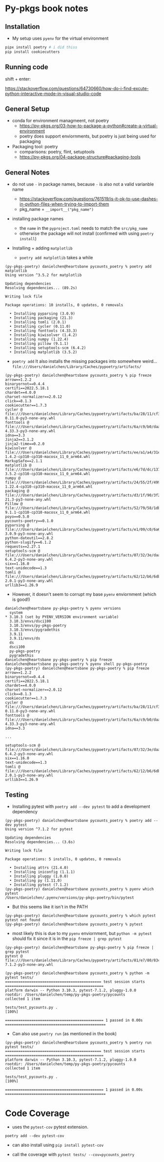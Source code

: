 # Py-pkgs book notes

## Installation

- My setup uses `pyenv` for the virtual environment

```bash
pipx install poetry # i did thiss
pip install cookiecutters
```

## Running code

shift + enter:

https://stackoverflow.com/questions/64730660/how-do-i-find-excute-python-interactive-mode-in-visual-studio-code

## General Setup

- conda for environment managmeent, not poetry
    - https://py-pkgs.org/03-how-to-package-a-python#create-a-virtual-environment
    - poetry does support enviornments, but poetry is just being used for packaging
- Packaging tool: poetry
    - comparisons: poetry, flint, setuptools
    - https://py-pkgs.org/04-package-structure#packaging-tools

## General Notes

- do not use `-` in package names, because `-` is also not a valid varianble name
    - https://stackoverflow.com/questions/761519/is-it-ok-to-use-dashes-in-python-files-when-trying-to-import-them
    - pkg_name = `__import__("pkg_name")`

- installing package names
    - the `name` in the `pyproject.toml` needs to match the `src/pkg_name`
    - otherwise the package will not install (confirmed with using `poetry install`)

- Installing + adding `matplotlib`
    - `poetry add matplotlib` takes a while
```
(py-pkgs-poetry) danielchen@heartsbane pycounts_poetry % poetry add matplotlib
Using version ^3.5.2 for matplotlib

Updating dependencies
Resolving dependencies... (89.2s)

Writing lock file

Package operations: 10 installs, 0 updates, 0 removals

  • Installing pyparsing (3.0.9)
  • Installing packaging (21.3)
  • Installing tomli (2.0.1)
  • Installing cycler (0.11.0)
  • Installing fonttools (4.33.3)
  • Installing kiwisolver (1.4.2)
  • Installing numpy (1.22.4)
  • Installing pillow (9.1.1)
  • Installing setuptools-scm (6.4.2)
  • Installing matplotlib (3.5.2)
```
- `poetry add` It also installs the missing packages into somewhere weird... `file:///Users/danielchen/Library/Caches/pypoetry/artifacts/`
```
(py-pkgs-poetry) danielchen@heartsbane pycounts_poetry % pip freeze
arrow==1.2.2
binaryornot==0.4.4
certifi==2022.5.18.1
chardet==4.0.0
charset-normalizer==2.0.12
click==8.1.3
cookiecutter==1.7.3
cycler @ file:///Users/danielchen/Library/Caches/pypoetry/artifacts/ba/28/11/cf3c90b4ca621519019fffb7d9019a6a62f7219045ac852aeaa6d70eee/cycler-0.11.0-py3-none-any.whl
fonttools @ file:///Users/danielchen/Library/Caches/pypoetry/artifacts/6a/c9/b0/daaca061f1da576b3ac4975b064d75f39e1ee2cd0cb30be8f27ad82ad2/fonttools-4.33.3-py3-none-any.whl
idna==3.3
Jinja2==3.1.2
jinja2-time==0.2.0
kiwisolver @ file:///Users/danielchen/Library/Caches/pypoetry/artifacts/ee/a1/a4/31eb580060c6536b09665db68daf930a3b7299dc2f3ed6260fe97292eb/kiwisolver-1.4.2-cp310-cp310-macosx_11_0_arm64.whl
MarkupSafe==2.1.1
matplotlib @ file:///Users/danielchen/Library/Caches/pypoetry/artifacts/e6/7d/dc/1378ad89957d993e9cb44cbd80feaf7ac9c0e15429d24a04906923cbe7/matplotlib-3.5.2-cp310-cp310-macosx_11_0_arm64.whl
numpy @ file:///Users/danielchen/Library/Caches/pypoetry/artifacts/24/55/2f/4998d42da79d2c140ed9ae3acf15e3ca07086e5b821128949b3dbfd0f7/numpy-1.22.4-cp310-cp310-macosx_11_0_arm64.whl
packaging @ file:///Users/danielchen/Library/Caches/pypoetry/artifacts/d3/1f/90/3f2473250ebd055fe7f0856810677783949fc0d2e5f25bbb4dc00ad0a9/packaging-21.3-py3-none-any.whl
Pillow @ file:///Users/danielchen/Library/Caches/pypoetry/artifacts/52/79/58/1dbe7506d0e35ba32c707da5aa1f772d6ebd53591cde4d2b0b1187e09c/Pillow-9.1.1-cp310-cp310-macosx_11_0_arm64.whl
poyo==0.5.0
pycounts-poetry==0.1.0
pyparsing @ file:///Users/danielchen/Library/Caches/pypoetry/artifacts/e1/09/c0/6a6df3ef412eb19fcda1b353ea54e3b48f9c518348fadd0967a962cbb6/pyparsing-3.0.9-py3-none-any.whl
python-dateutil==2.8.2
python-slugify==6.1.2
requests==2.27.1
setuptools-scm @ file:///Users/danielchen/Library/Caches/pypoetry/artifacts/07/32/3e/daaca33fafcc46341f41b03799ee9e5818f84978949190fae930908209/setuptools_scm-6.4.2-py3-none-any.whl
six==1.16.0
text-unidecode==1.3
tomli @ file:///Users/danielchen/Library/Caches/pypoetry/artifacts/62/12/b6/6db9ebb9c8e1a6c5aa8a92ae73098d8119816b5e8507490916621bc305/tomli-2.0.1-py3-none-any.whl
urllib3==1.26.9
```
- However, it doesn't seem to corrupt my base `pyenv` enviornment (which is good!)
```
danielchen@heartsbane py-pkgs-poetry % pyenv versions
  system
* 3.10.3 (set by PYENV_VERSION environment variable)
  3.10.3/envs/dsci100
  3.10.3/envs/py-pkgs-poetry
  3.10.3/envs/pygradethis
  3.9.11
  3.9.11/envs/ds
  ds
  dsci100
  py-pkgs-poetry
  pygradethis
danielchen@heartsbane py-pkgs-poetry % pip freeze
danielchen@heartsbane py-pkgs-poetry % pyenv shell py-pkgs-poetry
(py-pkgs-poetry) danielchen@heartsbane py-pkgs-poetry % pip freeze
arrow==1.2.2
binaryornot==0.4.4
certifi==2022.5.18.1
chardet==4.0.0
charset-normalizer==2.0.12
click==8.1.3
cookiecutter==1.7.3
cycler @ file:///Users/danielchen/Library/Caches/pypoetry/artifacts/ba/28/11/cf3c90b4ca621519019fffb7d9019a6a62f7219045ac852aeaa6d70eee/cycler-0.11.0-py3-none-any.whl
fonttools @ file:///Users/danielchen/Library/Caches/pypoetry/artifacts/6a/c9/b0/daaca061f1da576b3ac4975b064d75f39e1ee2cd0cb30be8f27ad82ad2/fonttools-4.33.3-py3-none-any.whl
idna==3.3

...

setuptools-scm @ file:///Users/danielchen/Library/Caches/pypoetry/artifacts/07/32/3e/daaca33fafcc46341f41b03799ee9e5818f84978949190fae930908209/setuptools_scm-6.4.2-py3-none-any.whl
six==1.16.0
text-unidecode==1.3
tomli @ file:///Users/danielchen/Library/Caches/pypoetry/artifacts/62/12/b6/6db9ebb9c8e1a6c5aa8a92ae73098d8119816b5e8507490916621bc305/tomli-2.0.1-py3-none-any.whl
urllib3==1.26.9
```

## Testing

- Installing pytest with `poetry add --dev pytest` to add a development dependency
```
(py-pkgs-poetry) danielchen@heartsbane pycounts_poetry % poetry add --dev pytest
Using version ^7.1.2 for pytest

Updating dependencies
Resolving dependencies... (3.6s)

Writing lock file

Package operations: 5 installs, 0 updates, 0 removals

  • Installing attrs (21.4.0)
  • Installing iniconfig (1.1.1)
  • Installing pluggy (1.0.0)
  • Installing py (1.11.0)
  • Installing pytest (7.1.2)
(py-pkgs-poetry) danielchen@heartsbane pycounts_poetry % pyenv which pytest
/Users/danielchen/.pyenv/versions/py-pkgs-poetry/bin/pytest
```
- But this seems like it isn't in the PATH

```
(py-pkgs-poetry) danielchen@heartsbane pycounts_poetry % which pytest
pytest not found
(py-pkgs-poetry) danielchen@heartsbane pycounts_poetry % pytest
```

- most likely this is due to my `pyenv` enviornment, but `python -m pytest` should fix it since it is in the `pip freeze | grep pytest`

```
(py-pkgs-poetry) danielchen@heartsbane py-pkgs-poetry % pip freeze | grep pytest
pytest @ file:///Users/danielchen/Library/Caches/pypoetry/artifacts/81/e7/80/83cc65ea38ab41a59121aea7e519147cea204e1eaf989149cc12b3b342/pytest-7.1.2-py3-none-any.whl
```

```
(py-pkgs-poetry) danielchen@heartsbane pycounts_poetry % python -m pytest tests/
============================================ test session starts =============================================
platform darwin -- Python 3.10.3, pytest-7.1.2, pluggy-1.0.0
rootdir: /Users/danielchen/temp/py-pkgs-poetry/pycounts
collected 1 item                                                                                             

tests/test_pycounts.py .                                                                               [100%]

============================================= 1 passed in 0.00s ==============================================
```

- Can also use `poetry run` (as mentioned in the book)

```
(py-pkgs-poetry) danielchen@heartsbane pycounts_poetry % poetry run pytest tests/
============================================ test session starts =============================================
platform darwin -- Python 3.10.3, pytest-7.1.2, pluggy-1.0.0
rootdir: /Users/danielchen/temp/py-pkgs-poetry/pycounts
collected 1 item                                                                                             

tests/test_pycounts.py .                                                                               [100%]

============================================= 1 passed in 0.00s ==============================================
```

# Code Coverage

- uses the `pytest-cov` pytest extension.

```
poetry add --dev pytest-cov
```

- can also install using `pip install pytest-cov`

- call the coverage with `pytest tests/ --cov=pycounts_poetry`

